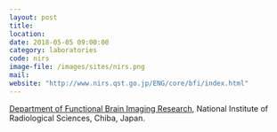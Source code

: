 ```yaml
---
layout: post
title:
location:
date: 2018-05-05 09:00:00
category: laboratories
code: nirs
image-file: /images/sites/nirs.png
mail:
website: "http://www.nirs.qst.go.jp/ENG/core/bfi/index.html"
---
```

[Department of Functional Brain Imaging Research](http://www.nirs.qst.go.jp/ENG/core/bfi/index.html), National Institute of Radiological Sciences, Chiba, Japan.
